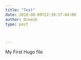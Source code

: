 ```yaml
---
title: "Test"
date: 2018-08-09T22:39:17-04:00
author: Dinesh
type: post



---
```

My First Hugo file




